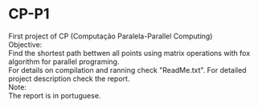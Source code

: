 # CP-P1
First project of CP (Computação Paralela-Parallel Computing)<br>
Objective:<br>
Find the shortest path bettwen all points using matrix operations with fox algorithm for parallel programing.<br>
For details on compilation and ranning check "ReadMe.txt". For detailed project description check the report.<br>
Note:<br>
The report is in portuguese.<br>
